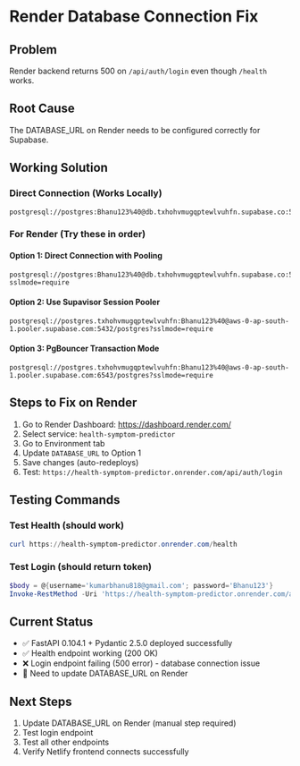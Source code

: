 # Render Database Connection Fix

## Problem
Render backend returns 500 on `/api/auth/login` even though `/health` works.

## Root Cause
The DATABASE_URL on Render needs to be configured correctly for Supabase.

## Working Solution

### Direct Connection (Works Locally)
```
postgresql://postgres:Bhanu123%40@db.txhohvmugqptewlvuhfn.supabase.co:5432/postgres
```

### For Render (Try these in order)

#### Option 1: Direct Connection with Pooling
```
postgresql://postgres:Bhanu123%40@db.txhohvmugqptewlvuhfn.supabase.co:5432/postgres?sslmode=require
```

#### Option 2: Use Supavisor Session Pooler
```
postgresql://postgres.txhohvmugqptewlvuhfn:Bhanu123%40@aws-0-ap-south-1.pooler.supabase.com:5432/postgres?sslmode=require
```

#### Option 3: PgBouncer Transaction Mode
```
postgresql://postgres.txhohvmugqptewlvuhfn:Bhanu123%40@aws-0-ap-south-1.pooler.supabase.com:6543/postgres?sslmode=require
```

## Steps to Fix on Render

1. Go to Render Dashboard: https://dashboard.render.com/
2. Select service: `health-symptom-predictor`
3. Go to Environment tab
4. Update `DATABASE_URL` to Option 1
5. Save changes (auto-redeploys)
6. Test: `https://health-symptom-predictor.onrender.com/api/auth/login`

## Testing Commands

### Test Health (should work)
```powershell
curl https://health-symptom-predictor.onrender.com/health
```

### Test Login (should return token)
```powershell
$body = @{username='kumarbhanu818@gmail.com'; password='Bhanu123'}
Invoke-RestMethod -Uri 'https://health-symptom-predictor.onrender.com/api/auth/login' -Method Post -Body $body -ContentType 'application/x-www-form-urlencoded'
```

## Current Status
- ✅ FastAPI 0.104.1 + Pydantic 2.5.0 deployed successfully
- ✅ Health endpoint working (200 OK)
- ❌ Login endpoint failing (500 error) - database connection issue
- 🔄 Need to update DATABASE_URL on Render

## Next Steps
1. Update DATABASE_URL on Render (manual step required)
2. Test login endpoint
3. Test all other endpoints
4. Verify Netlify frontend connects successfully
